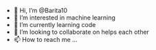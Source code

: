 - 👋 Hi, I’m @Barita10
- 👀 I’m interested in machine learning 
- 🌱 I’m currently learning code
- 💞️ I’m looking to collaborate on helps each other
- 📫 How to reach me ...

<!---
Barita10/Barita10 is a ✨ special ✨ repository because its `README.md` (this file) appears on your GitHub profile.
You can click the Preview link to take a look at your changes.
--->
